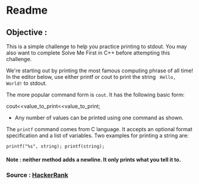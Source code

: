 # Readme
## Objective :
This is a simple challenge to help you practice printing to stdout. You may also want to complete Solve Me First in C++ before attempting this challenge.

We're starting out by printing the most famous computing phrase of all time! In the editor below, use either printf or cout to print the string ``` Hello, World!``` to stdout.

The more popular command form is ```cout```. It has the following basic form:

cout<<value_to_print<<value_to_print;

* Any number of values can be printed using one command as shown.

The ```printf``` command comes from C language. It accepts an optional format specification and a list of variables. Two examples for printing a string are:

```
printf("%s", string); printf(string);
```
#### Note :  neither method adds a newline. It only prints what you tell it to.

### Source  : [HackerRank](https://www.hackerrank.com/challenges/cpp-hello-world/problem?isFullScreen=true)

